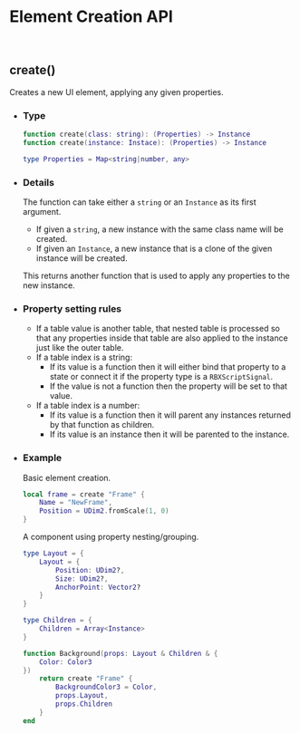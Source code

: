 # Element Creation API

<br/>

## create()

Creates a new UI element, applying any given properties.

- ### Type

    ```lua
    function create(class: string): (Properties) -> Instance
    function create(instance: Instace): (Properties) -> Instance

    type Properties = Map<string|number, any>
    ```

- ### Details

    The function can take either a `string` or an `Instance` as its first argument.

    - If given a `string`, a new instance with the same class name will be created.
    - If given an `Instance`, a new instance that is a clone of the given instance
    will be created.

    This returns another function that is used to apply any properties to the new
    instance.

- ### Property setting rules

    - If a table value is another table, that nested table is processed so that
      any properties inside that table are also applied to the instance just
      like the outer table.
    - If a table index is a string:
      - If its value is a function then it will either bind that property to
        a state or connect it if the property type is a `RBXScriptSignal`.
      - If the value is not a function then the property will be set to that
        value.
    - If a table index is a number:
      - If its value is a function then it will parent any instances returned by
        that function as children.
      - If its value is an instance then it will be parented to the instance.

- ### Example

    Basic element creation.

    ```lua
    local frame = create "Frame" {
        Name = "NewFrame",
        Position = UDim2.fromScale(1, 0)
    }
    ```

    A component using property nesting/grouping.

    ```lua
    type Layout = {
        Layout = {
            Position: UDim2?,
            Size: UDim2?,
            AnchorPoint: Vector2?
        }
    }

    type Children = {
        Children = Array<Instance>
    }

    function Background(props: Layout & Children & {
        Color: Color3
    })
        return create "Frame" {
            BackgroundColor3 = Color,
            props.Layout,
            props.Children
        }
    end
    ```
